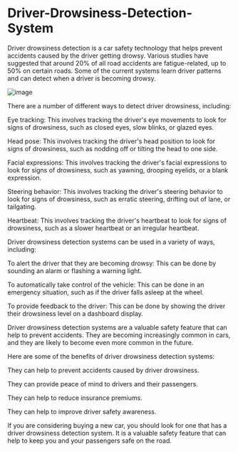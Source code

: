 # Driver-Drowsiness-Detection-System

Driver drowsiness detection is a car safety technology that helps prevent accidents caused by the driver getting drowsy. Various studies have suggested that around 20% of all road accidents are fatigue-related, up to 50% on certain roads. Some of the current systems learn driver patterns and can detect when a driver is becoming drowsy.

![image](https://github.com/nitishqr/Driver-Drowsiness-Detection-System/assets/138806541/46486af2-aa37-4dc6-bba4-c21bf256149b)



There are a number of different ways to detect driver drowsiness, including:

Eye tracking: This involves tracking the driver's eye movements to look for signs of drowsiness, such as closed eyes, slow blinks, or glazed eyes.


Head pose: This involves tracking the driver's head position to look for signs of drowsiness, such as nodding off or tilting the head to one side.


Facial expressions: This involves tracking the driver's facial expressions to look for signs of drowsiness, such as yawning, drooping eyelids, or a blank expression.


Steering behavior: This involves tracking the driver's steering behavior to look for signs of drowsiness, such as erratic steering, drifting out of lane, or tailgating.


Heartbeat: This involves tracking the driver's heartbeat to look for signs of drowsiness, such as a slower heartbeat or an irregular heartbeat.


Driver drowsiness detection systems can be used in a variety of ways, including:

To alert the driver that they are becoming drowsy: This can be done by sounding an alarm or flashing a warning light.


To automatically take control of the vehicle: This can be done in an emergency situation, such as if the driver falls asleep at the wheel.


To provide feedback to the driver: This can be done by showing the driver their drowsiness level on a dashboard display.


Driver drowsiness detection systems are a valuable safety feature that can help to prevent accidents. They are becoming increasingly common in cars, and they are likely to become even more common in the future.

Here are some of the benefits of driver drowsiness detection systems:

They can help to prevent accidents caused by driver drowsiness.


They can provide peace of mind to drivers and their passengers.


They can help to reduce insurance premiums.


They can help to improve driver safety awareness.


If you are considering buying a new car, you should look for one that has a driver drowsiness detection system. It is a valuable safety feature that can help to keep you and your passengers safe on the road.
